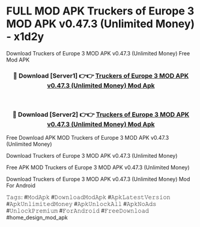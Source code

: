 # FULL MOD APK Truckers of Europe 3 MOD APK v0.47.3 (Unlimited Money) - x1d2y
Download Truckers of Europe 3 MOD APK v0.47.3 (Unlimited Money) Free Mod APK

<div align="center">
<h3>🔴 Download [Server1] 👉👉 <a href="https://apk-comot.site?title=Truckers_of_Europe_3_MOD_APK_v0.47.3_(Unlimited_Money)">Truckers of Europe 3 MOD APK v0.47.3 (Unlimited Money) Mod Apk</a></h3><br>

<h3>🔴 Download [Server2] 👉👉 <a href="https://apk-comot.site?title=Truckers_of_Europe_3_MOD_APK_v0.47.3_(Unlimited_Money)">Truckers of Europe 3 MOD APK v0.47.3 (Unlimited Money) Mod Apk</a></h3>
</div>


Free Download APK MOD Truckers of Europe 3 MOD APK v0.47.3 (Unlimited Money)

Download Truckers of Europe 3 MOD APK v0.47.3 (Unlimited Money) 

Free APK MOD Truckers of Europe 3 MOD APK v0.47.3 (Unlimited Money) 

Download Truckers of Europe 3 MOD APK v0.47.3 (Unlimited Money) Mod For Android

𝚃𝚊𝚐𝚜: #𝙼𝚘𝚍𝙰𝚙𝚔 #𝙳𝚘𝚠𝚗𝚕𝚘𝚊𝚍𝙼𝚘𝚍𝙰𝚙𝚔 #𝙰𝚙𝚔𝙻𝚊𝚝𝚎𝚜𝚝𝚅𝚎𝚛𝚜𝚒𝚘𝚗 #𝙰𝚙𝚔𝚄𝚗𝚕𝚒𝚖𝚒𝚝𝚎𝚍𝙼𝚘𝚗𝚎𝚢 #𝙰𝚙𝚔𝚄𝚗𝚕𝚘𝚌𝚔𝙰𝚕𝚕 #𝙰𝚙𝚔𝙽𝚘𝙰𝚍𝚜 #𝚄𝚗𝚕𝚘𝚌𝚔𝙿𝚛𝚎𝚖𝚒𝚞𝚖 #𝙵𝚘𝚛𝙰𝚗𝚍𝚛𝚘𝚒𝚍 #𝙵𝚛𝚎𝚎𝙳𝚘𝚠𝚗𝚕𝚘𝚊𝚍 #home_design_mod_apk